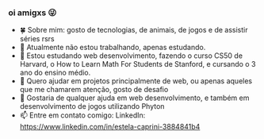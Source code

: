 ### oi amigxs 😜

- 🍀 Sobre mim: gosto de tecnologias, de animais, de jogos e de assistir séries rsrs
- 🔭 Atualmente não estou trabalhando, apenas estudando.
- 🌱 Estou estudando web desenvolvimento, fazendo o curso CS50 de Harvard, o
How to Learn Math For Students de Stanford, e cursando o 3 ano do ensino médio.
- 👯 Quero ajudar em projetos principalmente de web, ou apenas aqueles que me
chamarem atenção, gosto de desafio
- 🤔 Gostaria de qualquer ajuda em web desenvolvimento, e também em desenvolvimento
de jogos utilizando Phyton
- 📫 Entre em contato comigo: LinkedIn: https://www.linkedin.com/in/estela-caprini-3884841b4
